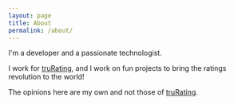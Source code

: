 ```yaml
---
layout: page
title: About
permalink: /about/
---
```


I'm a developer and a passionate technologist.

I work for [truRating][trurating], and I work on fun projects to bring the ratings revolution to the world!

The opinions here are my own and not those of [truRating][trurating].

[trurating]: http://www.trurating.com
